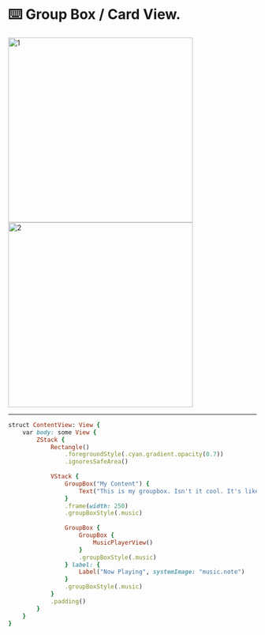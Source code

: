 ⌨️ Group Box / Card View.
=======

<img width="374" alt="1" src="https://github.com/user-attachments/assets/4e859429-3238-40b0-8abc-6c7b7ae8604a">
<img width="374" alt="2" src="https://github.com/user-attachments/assets/5e58bb5b-5e1a-4039-aac5-cbaa904d9f52">

-------

`````ruby
struct ContentView: View {
    var body: some View {
        ZStack {
            Rectangle()
                .foregroundStyle(.cyan.gradient.opacity(0.7))
                .ignoresSafeArea()
            
            VStack {
                GroupBox("My Content") {
                    Text("This is my groupbox. Isn't it cool. It's like a card view. Awesome!")
                }
                .frame(width: 250)
                .groupBoxStyle(.music)
                
                GroupBox {
                    GroupBox {
                        MusicPlayerView()
                    }
                    .groupBoxStyle(.music)
                } label: {
                    Label("Now Playing", systemImage: "music.note")
                }
                .groupBoxStyle(.music)
            }
            .padding()
        }
    }
}
`````
